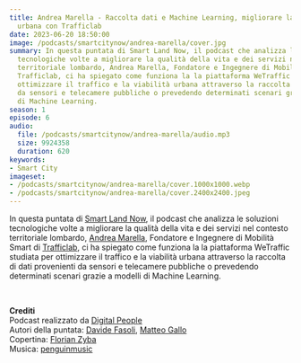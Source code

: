 ```yaml
---
title: Andrea Marella - Raccolta dati e Machine Learning, migliorare la viabilità
  urbana con Trafficlab
date: 2023-06-20 18:50:00
image: /podcasts/smartcitynow/andrea-marella/cover.jpg
summary: In questa puntata di Smart Land Now, il podcast che analizza le soluzioni
  tecnologiche volte a migliorare la qualità della vita e dei servizi nel contesto
  territoriale lombardo, Andrea Marella, Fondatore e Ingegnere di Mobilità Smart di
  Trafficlab, ci ha spiegato come funziona la la piattaforma WeTraffic studiata per
  ottimizzare il traffico e la viabilità urbana attraverso la raccolta di dati provenienti
  da sensori e telecamere pubbliche o prevedendo determinati scenari grazie a modelli
  di Machine Learning.
season: 1
episode: 6
audio:
  file: /podcasts/smartcitynow/andrea-marella/audio.mp3
  size: 9924358
  duration: 620
keywords:
- Smart City
imageset:
- /podcasts/smartcitynow/andrea-marella/cover.1000x1000.webp
- /podcasts/smartcitynow/andrea-marella/cover.2400x2400.jpeg
---
```


In questa puntata di [Smart Land Now](https://www.smartcitynow.it/), il podcast che analizza le soluzioni tecnologiche volte a migliorare la qualità della vita e dei servizi nel contesto territoriale lombardo, [Andrea Marella](https://www.linkedin.com/in/andreamarella/), Fondatore e Ingegnere di Mobilità Smart di [Trafficlab](https://trafficlab.eu/), ci ha spiegato come funziona la la piattaforma WeTraffic studiata per ottimizzare il traffico e la viabilità urbana attraverso la raccolta di dati provenienti da sensori e telecamere pubbliche o prevedendo determinati scenari grazie a modelli di Machine Learning.

<br>

**Crediti**<br>
Podcast realizzato da [Digital People](https://w3id.org/digitalpeople)<br>
Autori della puntata: [Davide Fasoli](https://www.linkedin.com/in/davide-fasoli-2b3246179/), [Matteo Gallo](https://www.linkedin.com/in/matteo-gallo-4a5ab31a8/)<br>
Copertina: [Florian Zyba](https://www.linkedin.com/in/florian-zyba/)<br>
Musica: [penguinmusic](https://pixabay.com/users/penguinmusic-24940186/)